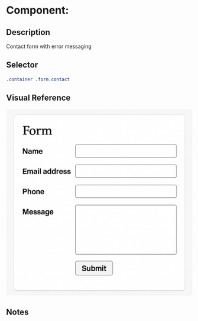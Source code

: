 # Component: <!-- Give the component a descriptive, succinct name -->

## Description

<!-- Brief description of what this component is and its primary function -->

Contact form with error messaging

## Selector

<!-- CSS or JS selector -->

```css
.container .form.contact
```

## Visual Reference

<!-- Reference to screenshot in the `./_assets directory` -->

![contact form](./_assets/form-example.png)

## Notes

<!-- Other useful notes and considerations, like steps to reproduce, etc. -->
